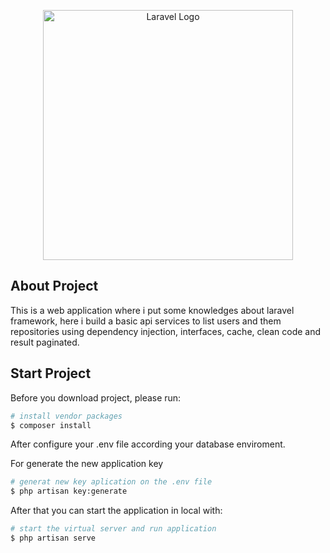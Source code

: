 <p align="center"><a href="https://laravel.com" target="_blank"><img src="https://raw.githubusercontent.com/laravel/art/master/logo-lockup/5%20SVG/2%20CMYK/1%20Full%20Color/laravel-logolockup-cmyk-red.svg" width="400" alt="Laravel Logo"></a></p>

## About Project

This is a web application where i put some knowledges about laravel framework, here i build a basic api services to list users and them repositories using dependency injection, interfaces, cache, clean code and result paginated.

## Start Project

Before you download project, please run:

```bash
# install vendor packages
$ composer install
```

After configure your .env file according your database enviroment.

For generate the new application key

```bash
# generat new key aplication on the .env file
$ php artisan key:generate
```

After that you can start the application in local with:

```bash
# start the virtual server and run application
$ php artisan serve
```


